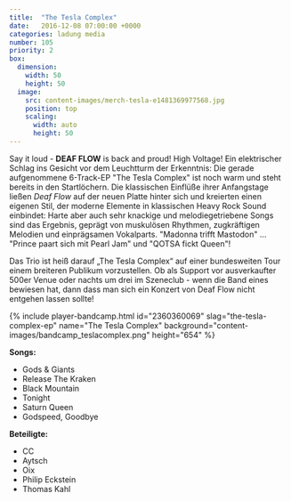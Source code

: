 ```yaml
---
title:  "The Tesla Complex"
date:   2016-12-08 07:00:00 +0000
categories: ladung media
number: 105
priority: 2
box:
  dimension:
    width: 50
    height: 50
  image:
    src: content-images/merch-tesla-e1481369977568.jpg
    position: top
    scaling:
      width: auto
      height: 50
---
```


Say it loud - **DEAF FLOW** is back and proud! High Voltage! Ein elektrischer Schlag ins Gesicht vor dem Leuchtturm der Erkenntnis: Die gerade aufgenommene 6-Track-EP "The Tesla Complex" ist noch warm und steht bereits in den Startlöchern. Die klassischen Einflüße ihrer Anfangstage ließen _Deaf Flow_ auf der neuen Platte hinter sich und kreierten einen eigenen Stil, der moderne Elemente in klassischen Heavy Rock Sound einbindet: Harte aber auch sehr knackige und melodiegetriebene Songs sind das Ergebnis, geprägt von muskulösen Rhythmen, zugkräftigen Melodien und einprägsamen Vokalparts. "Madonna trifft Mastodon" ... "Prince paart sich mit Pearl Jam" und "QOTSA fickt Queen"!

Das Trio ist heiß darauf „The Tesla Complex“ auf einer bundesweiten Tour einem breiteren Publikum vorzustellen. Ob als Support vor ausverkaufter 500er Venue oder nachts um drei im Szeneclub - wenn die Band eines bewiesen hat, dann dass man sich ein Konzert von Deaf Flow nicht entgehen lassen sollte!

{% include player-bandcamp.html
  id="2360360069"
  slag="the-tesla-complex-ep"
  name="The Tesla Complex"
  background="content-images/bandcamp_teslacomplex.png"
  height="654" %}

**Songs:**
* Gods & Giants
* Release The Kraken
* Black Mountain
* Tonight
* Saturn Queen
* Godspeed, Goodbye

**Beteiligte:**
* CC
* Aytsch
* Oix
* Philip Eckstein
* Thomas Kahl